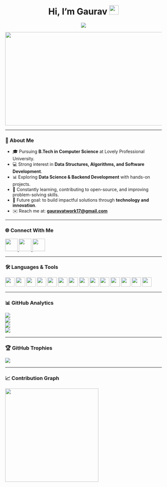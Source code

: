 <div align="center">

# Hi, I’m Gaurav <img src="https://raw.githubusercontent.com/debdutgoswami/debdutgoswami/master/assets/gifs/Hi.gif" width="30px">

![](https://komarev.com/ghpvc/?username=ohnogaurav&color=blue)

</div>

<div align="center">
  <img height="300" width="800" src="https://i.giphy.com/media/v1.Y2lkPTc5MGI3NjExbDA0enJvNGNxaXA4NWFoenJoejl5b2t4dWRyM2kwYmxjZTFzOHEyNiZlcD12MV9pbnRlcm5hbF9naWZfYnlfaWQmY3Q9Zw/8nffaiMCPq1HCBCtOk/giphy.gif" />
</div>


---

### 💫 About Me  

- 🎓 Pursuing **B.Tech in Computer Science** at Lovely Professional University.  
- 💻 Strong interest in **Data Structures, Algorithms, and Software Development**.  
- 📊 Exploring **Data Science & Backend Development** with hands-on projects.  
- 🌱 Constantly learning, contributing to open-source, and improving problem-solving skills.  
- 🚀 Future goal: to build impactful solutions through **technology and innovation**.  
- ✉️ Reach me at: **gauravatwork17@gmail.com**

---

### 🌐 Connect With Me  

<div align="left">
  <a href="https://www.linkedin.com/in/gauravconnects/" target="_blank">
    <img src="https://img.shields.io/static/v1?message=LinkedIn&logo=linkedin&label=&color=0077B5&logoColor=white&style=for-the-badge" height="40" />
  </a>
  <a href="https://leetcode.com/u/ohnogaurav/" target="_blank">
    <img src="https://img.shields.io/static/v1?message=LeetCode&logo=leetcode&label=&color=FFA116&logoColor=white&style=for-the-badge" height="40" />
  </a>
  <a href="https://stackoverflow.com/users/20703607/gaurav-kumar" target="_blank">
    <img src="https://img.shields.io/static/v1?message=StackOverflow&logo=stackoverflow&label=&color=FE7A16&logoColor=white&style=for-the-badge" height="40" />
  </a>
</div>

---

### 🛠️ Languages & Tools  

<div align="left">
  <img src="https://img.shields.io/badge/C-A8B9CC?logo=c&logoColor=black&style=for-the-badge" height="30"/>
  <img src="https://img.shields.io/badge/C++-00599C?logo=cplusplus&logoColor=white&style=for-the-badge" height="30"/>
  <img src="https://img.shields.io/badge/Python-3776AB?logo=python&logoColor=white&style=for-the-badge" height="30"/>
  <img src="https://img.shields.io/badge/R-276DC3?logo=r&logoColor=white&style=for-the-badge" height="30"/>
  <img src="https://img.shields.io/badge/HTML5-E34F26?logo=html5&logoColor=white&style=for-the-badge" height="30"/>
  <img src="https://img.shields.io/badge/CSS3-1572B6?logo=css3&logoColor=white&style=for-the-badge" height="30"/>
  <img src="https://img.shields.io/badge/JavaScript-F7DF1E?logo=javascript&logoColor=black&style=for-the-badge" height="30"/>
  <img src="https://img.shields.io/badge/MySQL-4479A1?logo=mysql&logoColor=white&style=for-the-badge" height="30"/>
  <img src="https://img.shields.io/badge/PostgreSQL-4169E1?logo=postgresql&logoColor=white&style=for-the-badge" height="30"/>
  <img src="https://img.shields.io/badge/Git-F05032?logo=git&logoColor=white&style=for-the-badge" height="30"/>
  <img src="https://img.shields.io/badge/GitHub-181717?logo=github&logoColor=white&style=for-the-badge" height="30"/>
  <img src="https://img.shields.io/badge/Google Cloud-4285F4?logo=googlecloud&logoColor=white&style=for-the-badge" height="30"/>
  <img src="https://img.shields.io/badge/Linux-FCC624?logo=linux&logoColor=black&style=for-the-badge" height="30"/>
  <img src="https://img.shields.io/badge/VS Code-007ACC?logo=visualstudiocode&logoColor=white&style=for-the-badge" height="30"/>
</div>

---

### 📊 GitHub Analytics  

![](https://github-readme-stats.vercel.app/api?username=ohnogaurav&theme=nightowl&hide_border=false&include_all_commits=true&count_private=true)  
![](https://github-readme-streak-stats.herokuapp.com/?user=ohnogaurav&theme=nightowl&hide_border=false)  
![](https://github-readme-stats.vercel.app/api/top-langs/?username=ohnogaurav&theme=nightowl&hide_border=false&layout=compact)  
![](https://github-contributor-stats.vercel.app/api?username=ohnogaurav&limit=5&theme=radical&combine_all_yearly_contributions=true)  

---

### 🏆 GitHub Trophies  

![](https://github-profile-trophy.vercel.app/?username=ohnogaurav&theme=darkhub&no-frame=false&margin-w=4)

---

### 📈 Contribution Graph  

<img src="https://github-readme-activity-graph.vercel.app/graph?username=ohnogaurav&theme=redical&area=true&hide_border=true" height="300" />
